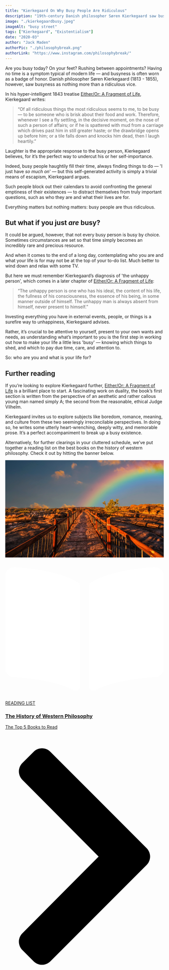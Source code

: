 ```yaml
---
title: "Kierkegaard On Why Busy People Are Ridiculous"
description: "19th-century Danish philosopher Søren Kierkegaard saw busyness as a vice. This article explores his arguments and discusses why, even when you have minimal time, being attentive to yourself is so crucial."
image: "./kierkegaardbusy.jpeg"
imageAlt: "busy street"
tags: ["Kierkegaard", "Existentialism"]
date: "2020-03"
author: "Jack Maden"
authorPic: "./philosophybreak.png"
authorLink: "https://www.instagram.com/philosophybreak/"
---
```

<span class="big-letter">A</span>re you busy today? On your feet? Rushing between appointments? Having no time is a symptom typical of modern life — and busyness is often worn as a badge of honor. Danish philosopher Søren Kierkegaard (1813 - 1855), however, saw busyness as nothing more than a ridiculous vice. 

In his hyper-intelligent 1843 treatise [Either/Or: A Fragment of Life](http://www.amazon.com/gp/product/0140445773/ref=as_li_tl?ie=UTF8&tag=philosophybre-20&camp=1789&creative=9325&linkCode=as2&creativeASIN=0140445773&linkId=736a0a59249ab35f5a8c3dc2d6e0020a), Kierkegaard writes:

>“Of all ridiculous things the most ridiculous seems to me, to be busy — to be someone who is brisk about their food and work. Therefore, whenever I see a fly settling, in the decisive moment, on the nose of such a person of affairs; or if he is spattered with mud from a carriage which drives past him in still greater haste; or the drawbridge opens up before him; or a tile falls down and knocks him dead, then I laugh heartily.”

Laughter is the appropriate response to the busy person, Kierkegaard believes, for it’s the perfect way to undercut his or her self-importance. 

Indeed, busy people haughtily fill their time, always finding things to do — 'I just have _so much on_' — but this self-generated activity is simply a trivial means of escapism, Kierkegaard argues.

Such people block out their calendars to avoid confronting the general emptiness of their existences — to distract themselves from truly important questions, such as who they are and what their lives are for. 

Everything matters but nothing matters: busy people are thus ridiculous.

## But what if you just _are_ busy?

<span class="big-letter">I</span>t could be argued, however, that not every busy person is busy by choice. Sometimes circumstances are set so that time simply becomes an incredibly rare and precious resource. 

And when it comes to the end of a long day, contemplating who you are and what your life is for may not be at the top of your to-do list. Much better to wind down and relax with some TV. 

But here we must remember Kierkegaard’s diagnosis of 'the unhappy person', which comes in a later chapter of [Either/Or: A Fragment of Life](http://www.amazon.com/gp/product/0140445773/ref=as_li_tl?ie=UTF8&tag=philosophybre-20&camp=1789&creative=9325&linkCode=as2&creativeASIN=0140445773&linkId=736a0a59249ab35f5a8c3dc2d6e0020a):

>“The unhappy person is one who has his ideal, the content of his life, the fullness of his consciousness, the essence of his being, in some manner outside of himself. The unhappy man is always absent from himself, never present to himself.”

Investing everything you have in external events, people, or things is a surefire way to unhappiness, Kierkegaard advises. 

Rather, it’s crucial to be attentive to yourself, present to your own wants and needs, as understanding what’s important to you is the first step in working out how to make your life a little less 'busy' — knowing which things to shed, and which to pay due time, care, and attention to. 

So: who are you and what is your life for?

## Further reading

<span class="big-letter">I</span>f you’re looking to explore Kierkegaard further, [Either/Or: A Fragment of Life](http://www.amazon.com/gp/product/0140445773/ref=as_li_tl?ie=UTF8&tag=philosophybre-20&camp=1789&creative=9325&linkCode=as2&creativeASIN=0140445773&linkId=736a0a59249ab35f5a8c3dc2d6e0020a) is a brilliant place to start. A fascinating work on duality, the book’s first section is written from the perspective of an aesthetic and rather callous young man named simply A; the second from the reasonable, ethical Judge Vilhelm. 

Kierkegaard invites us to explore subjects like boredom, romance, meaning, and culture from these two seemingly irreconcilable perspectives. In doing so, he writes some utterly heart-wrenching, deeply witty, and memorable prose. It’s a perfect accompaniment to break up a busy existence. 

Alternatively, for further clearings in your cluttered schedule, we’ve put together a reading list on the best books on the history of western philosophy. Check it out by hitting the banner below. 

<a class="reading-list cta" href="/reading-lists/history-of-western-philosophy/">
    <img class="title-img" src="./whistorylist.jpg"/>
    <div class="darkener"></div>
    <div class="reading-list-title">
        <span class="tag time"><svg xmlns="http://www.w3.org/2000/svg" viewBox="0 0 576 512"><path fill="#fff" d="M542.22 32.05c-54.8 3.11-163.72 14.43-230.96 55.59-4.64 2.84-7.27 7.89-7.27 13.17v363.87c0 11.55 12.63 18.85 23.28 13.49 69.18-34.82 169.23-44.32 218.7-46.92 16.89-.89 30.02-14.43 30.02-30.66V62.75c.01-17.71-15.35-31.74-33.77-30.7zM264.73 87.64C197.5 46.48 88.58 35.17 33.78 32.05 15.36 31.01 0 45.04 0 62.75V400.6c0 16.24 13.13 29.78 30.02 30.66 49.49 2.6 149.59 12.11 218.77 46.95 10.62 5.35 23.21-1.94 23.21-13.46V100.63c0-5.29-2.62-10.14-7.27-12.99z"/></svg>READING LIST</span>
        <h3>The History of Western Philosophy</h3>
        <p style="margin: 0;">The Top 5 Books to Read</p>
    </div>    
    <svg class="cta swing" xmlns="http://www.w3.org/2000/svg" viewBox="0 0 320 512"><path d="M285.476 272.971L91.132 467.314c-9.373 9.373-24.569 9.373-33.941 0l-22.667-22.667c-9.357-9.357-9.375-24.522-.04-33.901L188.505 256 34.484 101.255c-9.335-9.379-9.317-24.544.04-33.901l22.667-22.667c9.373-9.373 24.569-9.373 33.941 0L285.475 239.03c9.373 9.372 9.373 24.568.001 33.941z"/></svg>
</a>